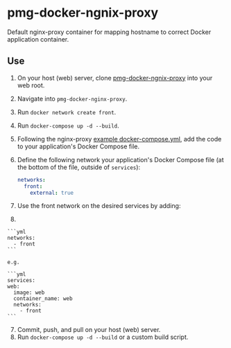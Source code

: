# pmg-docker-ngnix-proxy

Default nginx-proxy container for mapping hostname to correct Docker application container.

## Use

1. On your host (web) server, clone 
[pmg-docker-ngnix-proxy](https://github.com/summitmedia/pmg-docker-ngnix-proxy)
into your web root.
2. Navigate into `pmg-docker-nginx-proxy`.
3. Run `docker network create front`.
3. Run `docker-compose up -d --build`.
4. Following the nginx-proxy 
[example docker-compose.yml](https://github.com/jwilder/nginx-proxy/blob/master/docker-compose.yml),
add the code to your application's Docker Compose file.
5. Define the following network your application's Docker Compose file 
(at the bottom of the file, outside of `services`):

    ```yml
    networks:
      front:
        external: true
    ```

6. Use the front network on the desired services by adding:
7.

    ```yml
    networks:
      - front
    ```

    e.g.

    ```yml
    services:
    web:
      image: web
      container_name: web
      networks:
        - front
    ```

7. Commit, push, and pull on your host (web) server.
8. Run `docker-compose up -d --build` or a custom build script.
